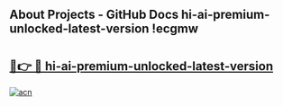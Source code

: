 ## About Projects - GitHub Docs hi-ai-premium-unlocked-latest-version !ecgmw

# <h2><a href="https://andorid.site?title=hi-ai-premium-unlocked-latest-version&ref=14PRO">🔗👉 🔴 hi-ai-premium-unlocked-latest-version</a></h2>

[![acn](https://github.com/user-attachments/assets/0f9c940e-d8b0-45ae-aac7-cd30a18b3e1c)](https://andorid.site?title=hi-ai-premium-unlocked-latest-version&ref=14PRO)

